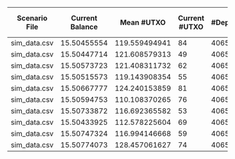 | Scenario File | Current Balance | Mean #UTXO | Current #UTXO | #Deposits | #Inputs Spent | #Withdraws | #Uneconomical outputs spent | #Change Created | #Changeless | Min Change Value | Max Change Value | Mean Change Value | Std. Dev. of Change Value | Total Fees | Mean Fees per Withdraw | Cost to Empty | Total Cost | Min Input Size | Max Input Size | Mean Input Size | Std. Dev. of Input Size | BnB Usage | SRD Usage | Knapsack Usage | #BnB no change | #SRD no change | #Knapsack no change |
|---|---|---|---|---|---|---|---|---|---|---|---|---|---|---|---|---|---|---|---|---|---|---|---|---|---|---|---|
| sim_data.csv | 15.50455554 | 119.559494941 | 84 | 4065 | 11312 | 7893 | 0 | 7330 | 563 | 0.00500148 | 260.42055390 | 33.6732637834 | 63.4143350972 | 0.45828779 | 0.0000580625604966 | -0.0000571200000 | 0.458230670000 | 1 | 110 | 1.43316863043 | 2.73727059972 | 563 | 7330 | 0 | 563 | 0 | 0 |
| sim_data.csv | 15.50447714 | 121.608579313 | 49 | 4065 | 11307 | 7893 | 0 | 7290 | 603 | 0.00502883 | 273.36352359 | 34.7104874990 | 64.8342452139 | 0.45836619 | 0.0000580724933485 | -0.0000333200000 | 0.458332870000 | 1 | 156 | 1.43253515773 | 3.24793444774 | 603 | 7290 | 0 | 603 | 0 | 0 |
| sim_data.csv | 15.50573723 | 121.408311732 | 62 | 4065 | 11293 | 7893 | 0 | 7289 | 604 | 0.00501185 | 273.49371249 | 36.4703721876 | 67.8721524836 | 0.45710610 | 0.0000579128468263 | -0.0000421600000 | 0.457063940000 | 1 | 122 | 1.43076143418 | 2.74954290824 | 604 | 7289 | 0 | 604 | 0 | 0 |
| sim_data.csv | 15.50515573 | 119.143908354 | 55 | 4065 | 11314 | 7893 | 0 | 7303 | 590 | 0.00500340 | 262.46777691 | 38.3901480847 | 68.6195625656 | 0.45768760 | 0.0000579865197010 | -0.0000374000000 | 0.457650200000 | 1 | 176 | 1.43342201951 | 3.07088627811 | 590 | 7303 | 0 | 590 | 0 | 0 |
| sim_data.csv | 15.50667777 | 124.240153859 | 81 | 4065 | 11270 | 7893 | 0 | 7285 | 608 | 0.00500109 | 274.34797638 | 30.8317410745 | 61.6869907740 | 0.45616556 | 0.0000577936855442 | -0.0000550800000 | 0.456110480000 | 1 | 101 | 1.42784745977 | 2.91500129163 | 608 | 7285 | 0 | 608 | 0 | 0 |
| sim_data.csv | 15.50594753 | 110.108370265 | 76 | 4065 | 11322 | 7893 | 0 | 7332 | 561 | 0.00502083 | 264.93707920 | 33.6261122798 | 66.3651767171 | 0.45689580 | 0.0000578862029647 | -0.0000516800000 | 0.456844120000 | 1 | 144 | 1.43443557583 | 3.01817690687 | 561 | 7332 | 0 | 561 | 0 | 0 |
| sim_data.csv | 15.50733872 | 116.692365582 | 53 | 4065 | 11277 | 7893 | 0 | 7264 | 629 | 0.00500345 | 258.75741185 | 30.4095436804 | 59.4017630712 | 0.45550461 | 0.0000577099467883 | -0.0000360400000 | 0.455468570000 | 1 | 100 | 1.42873432155 | 2.63786521183 | 629 | 7264 | 0 | 629 | 0 | 0 |
| sim_data.csv | 15.50433925 | 112.578225604 | 69 | 4065 | 11318 | 7893 | 0 | 7321 | 572 | 0.00501481 | 433.00305543 | 39.4325289478 | 68.8362085364 | 0.45850408 | 0.0000580899632586 | -0.0000469200000 | 0.458457160000 | 1 | 103 | 1.43392879767 | 2.84902224601 | 572 | 7321 | 0 | 572 | 0 | 0 |
| sim_data.csv | 15.50747324 | 116.994146668 | 59 | 4065 | 11291 | 7893 | 0 | 7284 | 609 | 0.00500453 | 433.01663351 | 37.2211243108 | 69.6306702495 | 0.45537009 | 0.0000576929038388 | -0.0000401200000 | 0.455329970000 | 1 | 100 | 1.43050804510 | 2.62283467671 | 609 | 7284 | 0 | 609 | 0 | 0 |
| sim_data.csv | 15.50774073 | 128.457061627 | 74 | 4065 | 11269 | 7893 | 0 | 7277 | 616 | 0.00500118 | 235.17451327 | 25.2334332845 | 52.7909757689 | 0.45510260 | 0.0000576590143165 | -0.0000503200000 | 0.455052280000 | 1 | 102 | 1.42772076524 | 2.59145968356 | 616 | 7277 | 0 | 616 | 0 | 0 |
